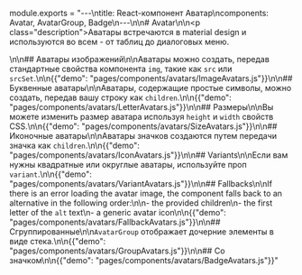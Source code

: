 module.exports = "---\ntitle: React-компонент Аватар\ncomponents: Avatar, AvatarGroup, Badge\n---\n\n# Avatar\n\n<p class=\"description\">Аватары встречаются в material design и используются во всем - от таблиц до диалоговых меню.</p>\n\n## Аватары изображений\n\nАватары можно создать, передав стандартные свойства компонента `img`, такие как `src` или `srcSet`.\n\n{{\"demo\": \"pages/components/avatars/ImageAvatars.js\"}}\n\n## Буквенные аватары\n\nАватары, содержащие простые символы, можно создать, передав вашу строку как `children`.\n\n{{\"demo\": \"pages/components/avatars/LetterAvatars.js\"}}\n\n## Размеры\n\nВы можете изменить размер аватара используя `height` и `width` свойств CSS.\n\n{{\"demo\": \"pages/components/avatars/SizeAvatars.js\"}}\n\n## Иконочные аватары\n\nАватары значков создаются путем передачи значка как `children`.\n\n{{\"demo\": \"pages/components/avatars/IconAvatars.js\"}}\n\n## Variants\n\nЕсли вам нужны квадратные или округлые аватары, используйте проп `variant`.\n\n{{\"demo\": \"pages/components/avatars/VariantAvatars.js\"}}\n\n## Fallbacks\n\nIf there is an error loading the avatar image, the component falls back to an alternative in the following order:\n\n- the provided children\n- the first letter of the `alt` text\n- a generic avatar icon\n\n{{\"demo\": \"pages/components/avatars/FallbackAvatars.js\"}}\n\n## Сгруппированные\n\n`AvatarGroup` отображает дочерние элементы в виде стека.\n\n{{\"demo\": \"pages/components/avatars/GroupAvatars.js\"}}\n\n## Со значком\n\n{{\"demo\": \"pages/components/avatars/BadgeAvatars.js\"}}"